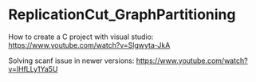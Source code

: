 # ReplicationCut_GraphPartitioning

How to create a C project with visual studio:
https://www.youtube.com/watch?v=Slgwyta-JkA

Solving scanf issue in newer versions:
https://www.youtube.com/watch?v=lHfLLy1Ya5U
